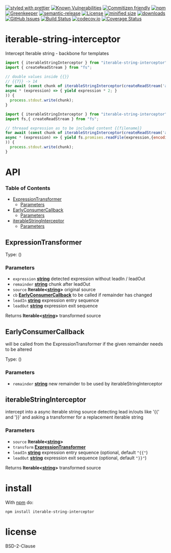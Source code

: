 [![styled with prettier](https://img.shields.io/badge/styled_with-prettier-ff69b4.svg)](https://github.com/prettier/prettier)
[![Known Vulnerabilities](https://snyk.io/test/github/arlac77/iterable-string-interceptor/badge.svg)](https://snyk.io/test/github/arlac77/iterable-string-interceptor)
[![Commitizen friendly](https://img.shields.io/badge/commitizen-friendly-brightgreen.svg)](http://commitizen.github.io/cz-cli/)
[![npm](https://img.shields.io/npm/v/iterable-string-interceptor.svg)](https://www.npmjs.com/package/iterable-string-interceptor)
[![Greenkeeper](https://badges.greenkeeper.io/arlac77/iterable-string-interceptor.svg)](https://greenkeeper.io/)
[![semantic-release](https://img.shields.io/badge/%20%20%F0%9F%93%A6%F0%9F%9A%80-semantic--release-e10079.svg)](https://github.com/arlac77/iterable-string-interceptor)
[![License](https://img.shields.io/badge/License-BSD%203--Clause-blue.svg)](https://opensource.org/licenses/BSD-3-Clause)
[![minified size](https://badgen.net/bundlephobia/min/iterable-string-interceptor)](https://bundlephobia.com/result?p=iterable-string-interceptor)
[![downloads](http://img.shields.io/npm/dm/iterable-string-interceptor.svg?style=flat-square)](https://npmjs.org/package/iterable-string-interceptor)
[![GitHub Issues](https://img.shields.io/github/issues/arlac77/iterable-string-interceptor.svg?style=flat-square)](https://github.com/arlac77/iterable-string-interceptor/issues)
[![Build Status](https://secure.travis-ci.org/arlac77/iterable-string-interceptor.png)](http://travis-ci.org/arlac77/iterable-string-interceptor)
[![codecov.io](http://codecov.io/github/arlac77/iterable-string-interceptor/coverage.svg?branch=master)](http://codecov.io/github/arlac77/iterable-string-interceptor?branch=master)
[![Coverage Status](https://coveralls.io/repos/arlac77/iterable-string-interceptor/badge.svg)](https://coveralls.io/r/arlac77/iterable-string-interceptor)

# iterable-string-interceptor

Intercept Iterable string - backbone for templates

<!-- skip-example -->

```javascript
import { iterableStringInterceptor } from "iterable-string-interceptor";
import { createReadStream } from "fs";

// double values inside {{}}
// {{7}} -> 14
for await (const chunk of iterableStringInterceptor(createReadStream('aFile', { encoding: "utf8" }),
async * (expression) => { yield expression * 2; }
)) {
  process.stdout.write(chunk);
}
```

```javascript
import { iterableStringInterceptor } from "iterable-string-interceptor";
import fs,{ createReadStream } from "fs";

// threaad expression as to be included content {{filename}}
for await (const chunk of iterableStringInterceptor(createReadStream('aFile', { encoding: "utf8" }),
async * (expression) => { yield fs.promises.readFile(expression,{encoding: "utf8"}); }
)) {
  process.stdout.write(chunk);
}
```

# API

<!-- Generated by documentation.js. Update this documentation by updating the source code. -->

### Table of Contents

-   [ExpressionTransformer](#expressiontransformer)
    -   [Parameters](#parameters)
-   [EarlyConsumerCallback](#earlyconsumercallback)
    -   [Parameters](#parameters-1)
-   [iterableStringInterceptor](#iterablestringinterceptor)
    -   [Parameters](#parameters-2)

## ExpressionTransformer

Type: ()

### Parameters

-   `expression` **[string](https://developer.mozilla.org/docs/Web/JavaScript/Reference/Global_Objects/String)** detected expression without leadIn / leadOut
-   `remainder` **[string](https://developer.mozilla.org/docs/Web/JavaScript/Reference/Global_Objects/String)** chunk after leadOut
-   `source` **Iterable&lt;[string](https://developer.mozilla.org/docs/Web/JavaScript/Reference/Global_Objects/String)>** original source
-   `cb` **[EarlyConsumerCallback](#earlyconsumercallback)** to be called if remainder has changed
-   `leadIn` **[string](https://developer.mozilla.org/docs/Web/JavaScript/Reference/Global_Objects/String)** expression entry sequence
-   `leadOut` **[string](https://developer.mozilla.org/docs/Web/JavaScript/Reference/Global_Objects/String)** expression exit sequence

Returns **Iterable&lt;[string](https://developer.mozilla.org/docs/Web/JavaScript/Reference/Global_Objects/String)>** transformed source

## EarlyConsumerCallback

will be called from the ExpressionTransformer if the given remainder needs to be altered

Type: ()

### Parameters

-   `remainder` **[string](https://developer.mozilla.org/docs/Web/JavaScript/Reference/Global_Objects/String)** new remainder to be used by iterableStringInterceptor

## iterableStringInterceptor

intercept into a async iterable string source detecting lead in/outs like '{{' and '}}'
and asking a transformer for a replacement iterable string

### Parameters

-   `source` **Iterable&lt;[string](https://developer.mozilla.org/docs/Web/JavaScript/Reference/Global_Objects/String)>** 
-   `transform` **[ExpressionTransformer](#expressiontransformer)** 
-   `leadIn` **[string](https://developer.mozilla.org/docs/Web/JavaScript/Reference/Global_Objects/String)** expression entry sequence (optional, default `"{{"`)
-   `leadOut` **[string](https://developer.mozilla.org/docs/Web/JavaScript/Reference/Global_Objects/String)** expression exit sequence (optional, default `"}}"`)

Returns **Iterable&lt;[string](https://developer.mozilla.org/docs/Web/JavaScript/Reference/Global_Objects/String)>** transformed source

# install

With [npm](http://npmjs.org) do:

```shell
npm install iterable-string-interceptor
```

# license

BSD-2-Clause
